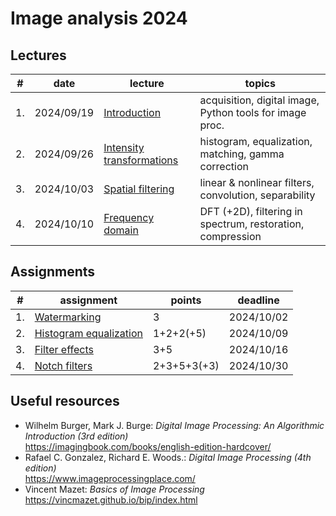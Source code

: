 # Image analysis 2024


## Lectures

| #  | date       | lecture                                                               | topics                                                     |
|----|------------|-----------------------------------------------------------------------|------------------------------------------------------------|
| 1. | 2024/09/19 | [Introduction](lectures/introduction.ipynb)                           | acquisition, digital image, Python tools for image proc.   |
| 2. | 2024/09/26 | [Intensity transformations](lectures/intensity_transformations.ipynb) | histogram, equalization, matching, gamma correction        |
| 3. | 2024/10/03 | [Spatial filtering](lectures/spatial_filtering.ipynb)                 | linear & nonlinear filters, convolution, separability      |
| 4. | 2024/10/10 | [Frequency domain](lectures/frequency_domain.ipynb)                   | DFT (+2D), filtering in spectrum, restoration, compression |


## Assignments

| #  | assignment                                                         | points      | deadline   |
|----|--------------------------------------------------------------------|-------------|------------|
| 1. | [Watermarking](assignments/watermarking.ipynb)                     | 3           | 2024/10/02 |
| 2. | [Histogram equalization](assignments/histogram_equalization.ipynb) | 1+2+2(+5)   | 2024/10/09 |
| 3. | [Filter effects](assignments/filter_effects.ipynb)                 | 3+5         | 2024/10/16 |
| 4. | [Notch filters](assignments/notch_filters.ipynb)                   | 2+3+5+3(+3) | 2024/10/30 |


## Useful resources

- Wilhelm Burger, Mark J. Burge: *Digital Image Processing: An Algorithmic Introduction (3rd edition)*  
  https://imagingbook.com/books/english-edition-hardcover/
- Rafael C. Gonzalez, Richard E. Woods.: *Digital Image Processing (4th edition)*  
  https://www.imageprocessingplace.com/
- Vincent Mazet: *Basics of Image Processing*  
  https://vincmazet.github.io/bip/index.html

